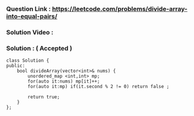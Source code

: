 ### Question Link : https://leetcode.com/problems/divide-array-into-equal-pairs/

### Solution Video : 

### Solution : ( Accepted )

```
class Solution {
public:
    bool divideArray(vector<int>& nums) {
        unordered_map <int,int> mp;
        for(auto it:nums) mp[it]++;
        for(auto it:mp) if(it.second % 2 != 0) return false ;
        
        return true;
    }
};

```